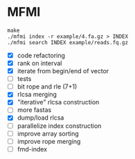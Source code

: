 # MFMI

```
make
./mfmi index -r example/4.fa.gz > INDEX
./mfmi search INDEX example/reads.fq.gz
```

- [X] code refactoring
- [X] rank on interval
- [X] iterate from begin/end of vector
- [ ] tests
- [ ] bit rope and rle (7+1)
- [X] rlcsa merging
- [X] "iterative" rlcsa construction
- [ ] more fastas
- [X] dump/load rlcsa
- [ ] parallelize index construction
- [ ] improve array sorting
- [ ] improve rope merging
- [ ] fmd-index
